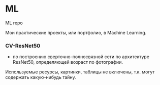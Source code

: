 # ML
ML repo

Мои практические проекты, или портфолио, в Machine Learning.

### CV-ResNet50
- по построению сверточно-полносвязной сети по архитектуре ResNet50, определяющей возраст по фотографии.

Используемые ресурсы, картинки, таблицы не включены, т.к. могут содержать какую-нибудь тайну.
